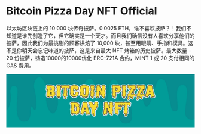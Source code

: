 # Bitcoin Pizza Day NFT Official

以太坊区块链上的 10 000 块传奇披萨。0.0025 ETH，谁不喜欢披萨？！我们不知道是谁先创造了它，但它确实是一个天才。而且我们确信没有人喜欢分享他们的披萨，因此我们为最挑剔的顾客烘焙了 10,000 块，甚至用眼睛、手指和模具。这不是你明天会忘记味道的披萨，这是来自最大 NFT 烤箱的历史披萨。最大数量 - 20 份披萨，铸造10000的10000优化 ERC-721A 合约，MINT 1 或 20 支付相同的 GAS 费用。

![unnamed](unnamed.jpg)


